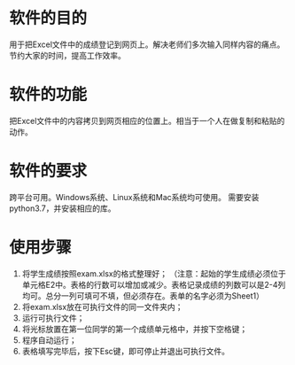 # 软件的目的
用于把Excel文件中的成绩登记到网页上。解决老师们多次输入同样内容的痛点。节约大家的时间，提高工作效率。

# 软件的功能
把Excel文件中的内容拷贝到网页相应的位置上。相当于一个人在做复制和粘贴的动作。

# 软件的要求
跨平台可用。Windows系统、Linux系统和Mac系统均可使用。
需要安装python3.7，并安装相应的库。

# 使用步骤
1. 将学生成绩按照exam.xlsx的格式整理好；
（注意：起始的学生成绩必须位于单元格E2中。表格的行数可以增加或减少。表格记录成绩的列数可以是2-4列均可。总分一列可填可不填，但必须存在。表单的名字必须为Sheet1）
2. 将exam.xlsx放在可执行文件的同一文件夹内；
3. 运行可执行文件；
4. 将光标放置在第一位同学的第一个成绩单元格中，并按下空格键；
5. 程序自动运行；
6. 表格填写完毕后，按下Esc键，即可停止并退出可执行文件。
